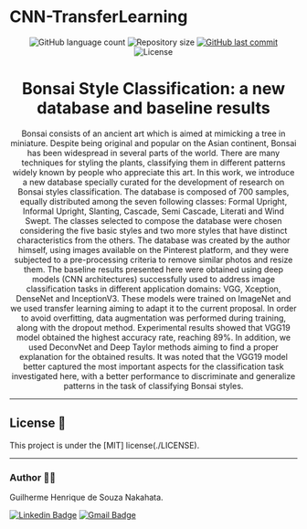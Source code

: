 # CNN-TransferLearning

<p align="center">
  <img alt="GitHub language count" src="https://img.shields.io/github/languages/count/GuilhermeNakahata/JM-IM?color=%2304D361">

  <img alt="Repository size" src="https://img.shields.io/github/repo-size/GuilhermeNakahata/JM-IM">
  
  <a href="https://github.com/GuilhermeNakahata/JM-IM/commits/main">
    <img alt="GitHub last commit" src="https://img.shields.io/github/last-commit/GuilhermeNakahata/JM-IM">
  </a>
    
   <img alt="License" src="https://img.shields.io/badge/license-MIT-brightgreen">
	

<h1 align="center">Bonsai Style Classification: a new database and baseline results</h1>

<p align="center"> Bonsai consists of an ancient art which is aimed at mimicking a tree in miniature. Despite being original and popular on the Asian continent, Bonsai has been widespread in several parts of the world. There are many techniques for styling the plants, classifying them in different patterns widely known by people who appreciate this art. In this work, we introduce a new database specially curated for the development of research on Bonsai styles classification. The database is composed of 700 samples, equally distributed among the seven following classes: Formal Upright, Informal Upright, Slanting, Cascade, Semi Cascade, Literati and Wind Swept. The classes selected to compose the database were chosen considering the five basic styles and two more styles that have distinct characteristics from the others. The database was created by the author himself, using images available on the Pinterest platform, and they were subjected to a pre-processing criteria to remove similar photos and resize them. The baseline results presented here were obtained using deep models (CNN architectures) successfully used to address image classification tasks in different application domains: VGG, Xception, DenseNet and InceptionV3. These models were trained on ImageNet and we used transfer learning aiming to adapt it to the current proposal. In order to avoid overfitting, data augmentation was performed during training, along with the dropout method. Experimental results showed that VGG19 model obtained the highest accuracy rate, reaching 89%. In addition, we used DeconvNet and Deep Taylor methods aiming to find a proper explanation for the obtained results. It was noted that the VGG19 model better captured the most important aspects for the classification task investigated here, with a better performance to discriminate and generalize patterns in the task of classifying Bonsai styles. </p>


---


## License 📝

This project is under the [MIT] license(./LICENSE).
	
---
	
### Author :technologist:

Guilherme Henrique de Souza Nakahata.

[![Linkedin Badge](https://img.shields.io/badge/-GuilhermeNakahata-blue?style=flat-square&logo=Linkedin&logoColor=white)](https://www.linkedin.com/in/guilherme-henrique-de-souza-nakahata-637459187/) 
[![Gmail Badge](https://img.shields.io/badge/-guilhermenakahata@gmail.com-c14438?style=flat-square&logo=Gmail&logoColor=white)](mailto:GuilhermeNakahata@gmail.com)
